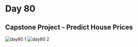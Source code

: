 # Day 80
## Capstone Project - Predict House Prices

![day80 1](https://github.com/diorithaliti/Python/assets/74361197/b15c3256-5980-4814-9ac9-da136f98aba1)
![day80 2](https://github.com/diorithaliti/Python/assets/74361197/effc51d5-c1af-4174-ab08-42dcd1498128)
